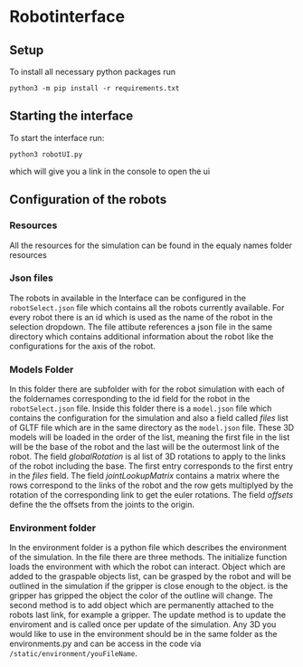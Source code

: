 # Robotinterface
## Setup
To install all necessary python packages run 
```
python3 -m pip install -r requirements.txt
```
## Starting the interface
To start the interface run:
```
python3 robotUI.py
``` 
which will give you a link in the console to open the ui

## Configuration of the robots
### Resources
All the resources for the simulation can be found in the equaly names folder resources
### Json files
The robots in available in the Interface can be configured in the ```robotSelect.json``` file which contains all the robots currently available. For every robot there is an id which is used as the name of the robot in the selection dropdown. The file attibute references a json file in the same directory which contains additional information about the robot like the configurations for the axis of the robot.
### Models Folder
In this folder there are subfolder with for the robot simulation with each of the foldernames corresponding to the id field for the robot in the ```robotSelect.json``` file. Inside this folder there is a ```model.json``` file which contains the configuration for the simulation and also a field called *files* list of GLTF file which are in the same directory as the ```model.json``` file. These 3D models will be loaded in the order of the list, meaning the first file in the list will be the base of the robot and the last will be the outermost link of the robot. The field *globalRotation* is al list of 3D rotations to apply to the links of the robot including the base. The first entry corresponds to the first entry in the *files* field. The field *jointLookupMatrix* contains a matrix where the rows correspond to the links of the robot and the row gets multiplyed by the rotation of the corresponding link to get the euler rotations. The field *offsets* define the the offsets from the joints to the origin.
### Environment folder
In the environment folder is a python file which describes the environment of the simulation. In the file there are three methods. The initialize function loads the environment with which the robot can interact. Object which are added to the graspable objects list, can be grasped by the robot and will be outlined in the simulation if the gripper is close enough to the object. is the gripper has gripped the object the color of the outline will change. The second method is to add object which are permanently attached to the robots last link, for example a gripper. The update method is to update the enviroment and is called once per update of the simulation. Any 3D you would like to use in the environment should be in the same folder as the environments.py and can be access in the code via ```/static/environment/youFileName```.
